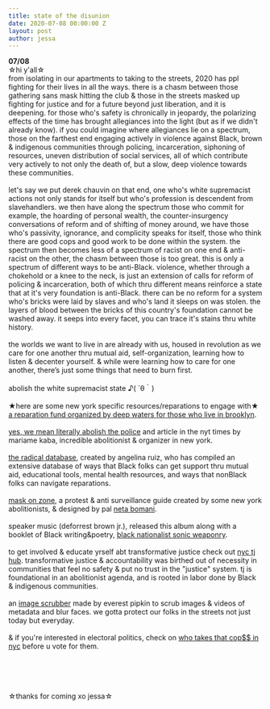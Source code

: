 ```yaml
---
title: state of the disunion
date: 2020-07-08 00:00:00 Z
layout: post
author: jessa
---
```


<body>
	<p> 
<strong>07/08</strong><br>
☆hi y'all☆<br>from isolating in our apartments to taking to the streets, 2020 has ppl fighting for their lives in all the ways. there is a chasm between those gathering sans mask hitting the club & those in the streets masked up fighting for justice and for a future beyond just liberation, and it is deepening. for those who's safety is chronically in jeopardy, the polarizing effects of the time has brought allegiances into the light (but as if we didn't already know). if you could imagine where allegiances lie on a spectrum, those on the farthest end engaging actively in violence against Black, brown & indigenous communities through policing, incarceration, siphoning of resources, uneven distribution of social services, all of which contribute very actively to not only the death of, but a slow, deep violence towards these communities. 
<br><br>
let's say we put derek chauvin on that end, one who's white supremacist actions not only stands for itself but who's profession is descendent from slavehandlers. we then have along the spectrum those who commit for example, the hoarding of personal wealth, the counter-insurgency conversations of reform and of shifting of money around, we have those who's passivity, ignorance, and complicity speaks for itself, those who think there are good cops and good work to be done within the system. the spectrum then becomes less of a spectrum of racist on one end & anti-racist on the other, the chasm between those is too great. this is only a spectrum of different ways to be anti-Black. violence, whether through a chokehold or a knee to the neck, is just an extension of calls for reform of policing & incarceration, both of which thru different means reinforce a state that at it's very foundation is anti-Black. there can be no reform for a system who's bricks were laid by slaves and who's land it sleeps on was stolen. the layers of blood between the bricks of this country's foundation cannot be washed away. it seeps into every facet, you can trace it's stains thru white history.  
<br><br>
the worlds we want to live in are already with us, housed in revolution as we care for one another thru mutual aid, self-organization, learning how to listen & decenter yourself. & while were learning how to care for one another, there’s just some things that need to burn first. 
<br><br>
abolish the white supremacist state ♪( ´θ｀)
<br><br>
★here are some new york specific resources/reparations to engage with★ <br>
<a href="https://www.paypal.com/pools/c/8qF7p6rtJQ">a reparation fund organized by deep waters for those who live in brooklyn</a>.
<br><br>
<a href="https://www.nytimes.com/2020/06/12/opinion/sunday/floyd-abolish-defund-police.html">yes, we mean literally abolish the police</a> and article in the nyt times by mariame kaba, incredible abolitionist & organizer in new york.
<br><br>
<a href="https://www.theradicaldatabase.com/">the radical database</a>, created by angelina ruiz, who has compiled an extensive database of ways that Black folks can get support thru mutual aid, educational tools, mental health resources, and ways that nonBlack folks can navigate reparations. 
<br><br>
<a href="https://maskon.zone/">mask on zone</a>, a protest & anti surveillance guide created by some new york abolitionists, & designed by pal <a href="https://www.netabomani.com/">neta bomani</a>.
<br><br>
speaker music (deforrest brown jr.), released this album along with a booklet of Black writing&poetry, <a href="https://speakermusic.bandcamp.com/album/black-nationalist-sonic-weaponry">black nationalist sonic weaponry</a>.
<br><br>
to get involved & educate yrself abt transformative justice check out <a href="https://nyctjhub.com/">nyc tj hub</a>. transformative justice & accountability was birthed out of necessity in communities that feel no safety & put no trust in the "justice" system. tj is foundational in an abolitionist agenda, and is rooted in labor done by Black & indigenous communities. 
<br><br>
an <a href="https://everestpipkin.github.io/image-scrubber/">image scrubber</a> made by everest pipkin to scrub images & videos of metadata and blur faces. we gotta protect our folks in the streets not just today but everyday.
<br><br>
& if you're interested in electoral politics, check on <a href="https://docs.google.com/spreadsheets/d/1bu1wXgR8WKxhiF46W_VcVjk86myBC47S6bIfD8bwqic/edit#gid=491842586">who takes that cop$$ in nyc</a> before u vote for them. 
<br><br>

<br><br><br>
☆thanks for coming xo jessa☆
</p>
</body>